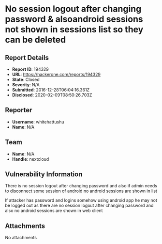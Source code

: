 # No session logout after changing password & alsoandroid sessions not shown in sessions list so they can be deleted

## Report Details
- **Report ID**: 194329
- **URL**: https://hackerone.com/reports/194329
- **State**: Closed
- **Severity**: N/A
- **Submitted**: 2016-12-28T06:04:16.361Z
- **Disclosed**: 2020-02-09T08:50:26.703Z

## Reporter
- **Username**: whitehattushu
- **Name**: N/A

## Team
- **Name**: N/A
- **Handle**: nextcloud

## Vulnerability Information
There is no session logout after changing password and also if admin needs to disconnect some session of android no android sessions are shown in list

If attacker has password and logins somehow using android app he may not be logged out as there are no session logout after changing password and also no android sessions are shown in web client

## Attachments
No attachments
